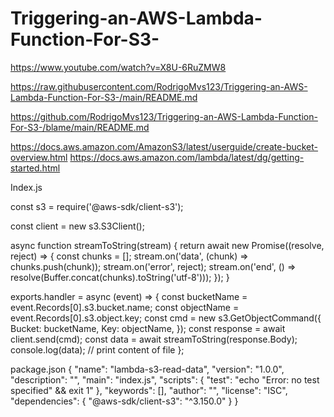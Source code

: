 # Triggering-an-AWS-Lambda-Function-For-S3-

https://www.youtube.com/watch?v=X8U-6RuZMW8

https://raw.githubusercontent.com/RodrigoMvs123/Triggering-an-AWS-Lambda-Function-For-S3-/main/README.md


https://github.com/RodrigoMvs123/Triggering-an-AWS-Lambda-Function-For-S3-/blame/main/README.md

https://docs.aws.amazon.com/AmazonS3/latest/userguide/create-bucket-overview.html
https://docs.aws.amazon.com/lambda/latest/dg/getting-started.html

Index.js

const s3 = require('@aws-sdk/client-s3');

const client = new s3.S3Client();

async function streamToString(stream) {
  return await new Promise((resolve, reject) => {
    const chunks = [];
    stream.on('data', (chunk) => chunks.push(chunk));
    stream.on('error', reject);
    stream.on('end', () => resolve(Buffer.concat(chunks).toString('utf-8')));
  });
}

exports.handler = async (event) => {
  const bucketName = event.Records[0].s3.bucket.name;
  const objectName = event.Records[0].s3.object.key;
  const cmd = new s3.GetObjectCommand({
    Bucket: bucketName,
    Key: objectName,
  });
  const response = await client.send(cmd);
  const data = await streamToString(response.Body);
  console.log(data); // print content of file
};


package.json 
{
  "name": "lambda-s3-read-data",
  "version": "1.0.0",
  "description": "",
  "main": "index.js",
  "scripts": {
    "test": "echo \"Error: no test specified\" && exit 1"
  },
  "keywords": [],
  "author": "",
  "license": "ISC",
  "dependencies": {
    "@aws-sdk/client-s3": "^3.150.0"
  }
}
